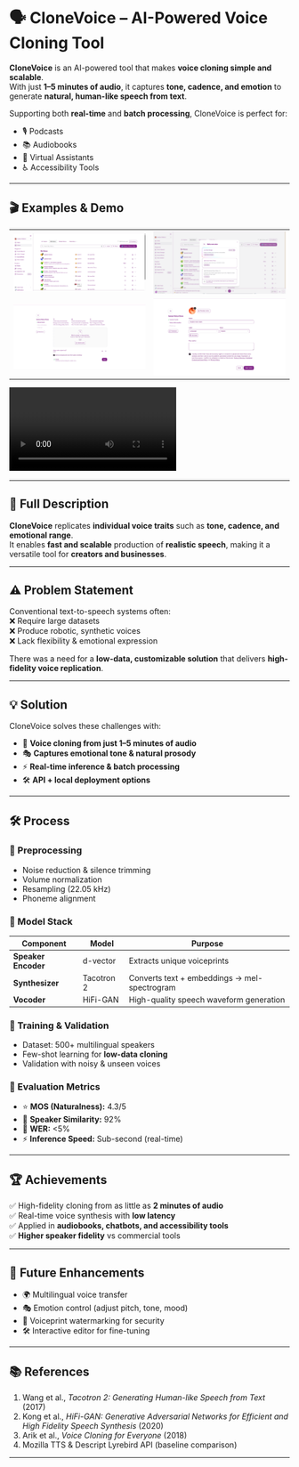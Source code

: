 # 🗣️ CloneVoice – AI-Powered Voice Cloning Tool

**CloneVoice** is an AI-powered tool that makes **voice cloning simple and scalable**.  
With just **1–5 minutes of audio**, it captures **tone, cadence, and emotion** to generate **natural, human-like speech from text**.

Supporting both **real-time** and **batch processing**, CloneVoice is perfect for:
- 🎙️ Podcasts
- 📚 Audiobooks
- 🤖 Virtual Assistants
- ♿ Accessibility Tools

---

## 🎬 Examples & Demo

<table>
    <tbody>
        <tr>
            <td>
                <img src="./img/img-1.png" alt="img" />
            </td>
            <td>
                <img src="./img/img-2.png" alt="img" />
            </td>
        </tr>
        <tr>
            <td>
                <img src="./img/img-3.png" alt="img" />
            </td>
            <td>
                <img src="./img/img-4.png" alt="img" />
            </td>
        </tr>
    </tbody>
</table>

<div width="500">
<video src="https://github.com/user-attachments/assets/e1c3f17a-30af-4448-b11c-57309c440c6d" controls preload>
    Your browser does not support the video tag.
</video>
</div>


---

## 📝 Full Description

**CloneVoice** replicates **individual voice traits** such as **tone, cadence, and emotional range**.  
It enables **fast and scalable** production of **realistic speech**, making it a versatile tool for **creators and businesses**.

---

## ⚠️ Problem Statement

Conventional text-to-speech systems often:  
❌ Require large datasets  
❌ Produce robotic, synthetic voices  
❌ Lack flexibility & emotional expression

There was a need for a **low-data, customizable solution** that delivers **high-fidelity voice replication**.

---

## 💡 Solution

CloneVoice solves these challenges with:

- 🎤 **Voice cloning from just 1–5 minutes of audio**
- 🎭 **Captures emotional tone & natural prosody**
- ⚡ **Real-time inference & batch processing**
- 🛠️ **API + local deployment options**

---

## 🛠️ Process

### 🔹 Preprocessing
- Noise reduction & silence trimming
- Volume normalization
- Resampling (22.05 kHz)
- Phoneme alignment

### 🔹 Model Stack
| Component         | Model         | Purpose |
|------------------|--------------|---------|
| **Speaker Encoder** | d-vector     | Extracts unique voiceprints |
| **Synthesizer**     | Tacotron 2   | Converts text + embeddings → mel-spectrogram |
| **Vocoder**         | HiFi-GAN     | High-quality speech waveform generation |

### 🔹 Training & Validation
- Dataset: 500+ multilingual speakers
- Few-shot learning for **low-data cloning**
- Validation with noisy & unseen voices

### 🔹 Evaluation Metrics
- ⭐ **MOS (Naturalness):** 4.3/5
- 👤 **Speaker Similarity:** 92%
- 📝 **WER:** <5%
- ⚡ **Inference Speed:** Sub-second (real-time)

---

## 🏆 Achievements

✅ High-fidelity cloning from as little as **2 minutes of audio**  
✅ Real-time voice synthesis with **low latency**  
✅ Applied in **audiobooks, chatbots, and accessibility tools**  
✅ **Higher speaker fidelity** vs commercial tools

---

## 🔮 Future Enhancements

- 🌍 Multilingual voice transfer
- 🎭 Emotion control (adjust pitch, tone, mood)
- 🔐 Voiceprint watermarking for security
- 🛠️ Interactive editor for fine-tuning

---

## 📚 References

1. Wang et al., *Tacotron 2: Generating Human-like Speech from Text* (2017)
2. Kong et al., *HiFi-GAN: Generative Adversarial Networks for Efficient and High Fidelity Speech Synthesis* (2020)
3. Arik et al., *Voice Cloning for Everyone* (2018)
4. Mozilla TTS & Descript Lyrebird API (baseline comparison)

---
